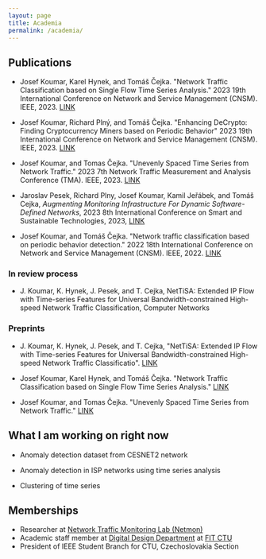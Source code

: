 ```yaml
---
layout: page
title: Academia
permalink: /academia/
---
```


## Publications

- Josef Koumar, Karel Hynek, and Tomáš Čejka. "Network Traffic Classification based on Single Flow Time Series Analysis." 2023 19th International Conference on Network and Service Management (CNSM). IEEE, 2023. [LINK]()

- Josef Koumar, Richard Plný, and Tomáš Čejka. "Enhancing DeCrypto: Finding Cryptocurrency Miners based on Periodic Behavior" 2023 19th International Conference on Network and Service Management (CNSM). IEEE, 2023. [LINK]()

- Josef Koumar, and Tomas Čejka. "Unevenly Spaced Time Series from Network Traffic." 2023 7th Network Traffic Measurement and Analysis Conference (TMA). IEEE, 2023. [LINK](https://ieeexplore.ieee.org/abstract/document/10198988/?casa_token=1mDX5lLg-wUAAAAA:jXRcvBAj-v8vIz3QBro5SfF5GIeXQor8DQouhHg7mvXOCdqsQY2SNt6yJUsCg-fhhB3c9wGi)

- Jaroslav Pesek, Richard Plny, Josef Koumar, Kamil Jeřábek, and Tomáš Cejka, *Augmenting Monitoring Infrastructure For Dynamic Software-Defined Networks*, 2023 8th International Conference on Smart and Sustainable Technologies, 2023, [LINK](https://ieeexplore.ieee.org/abstract/document/10193216)

- Josef Koumar, and Tomáš Čejka. "Network traffic classification based on periodic behavior detection." 2022 18th International Conference on Network and Service Management (CNSM). IEEE, 2022. [LINK](https://ieeexplore.ieee.org/abstract/document/9964556?casa_token=bS2bXYP2LnUAAAAA:qBI9-SzT-RuzX0po_VoqzebCjMD2ydDLMoG581Mws6WWk0yqWvC5Sjr8vpji4rU7YSrDG2Em)

### In review process

- J. Koumar, K. Hynek, J. Pesek, and T. Cejka, NetTiSA: Extended IP Flow with Time-series Features for Universal Bandwidth-constrained High-speed Network Traffic Classification, Computer Networks

### Preprints

- J. Koumar, K. Hynek, J. Pesek, and T. Cejka, "NetTiSA: Extended IP Flow with Time-series Features for Universal Bandwidth-constrained High-speed Network Traffic Classificatio". [LINK](https://www.researchgate.net/publication/374556767_NetTiSA_Extended_IP_Flow_with_Time-series_Features_for_Universal_Bandwidth-constrained_High-speed_Network_Traffic_Classification)

- Josef Koumar, Karel Hynek, and Tomáš Čejka. "Network Traffic Classification based on Single Flow Time Series Analysis." [LINK](https://www.researchgate.net/publication/372625466_Network_Traffic_Classification_based_on_Single_Flow_Time_Series_Analysis)

- Josef Koumar, and Tomas Čejka. "Unevenly Spaced Time Series from Network Traffic." [LINK](https://www.researchgate.net/publication/371530461_Unevenly_Spaced_Time_Series_from_Network_Traffic)

## What I am working on right now

- Anomaly detection dataset from CESNET2 network

- Anomaly detection in ISP networks using time series analysis

- Clustering of time series

## Memberships

- Researcher at [Network Traffic Monitoring Lab (Netmon)](https://netmon.fit.cvut.cz/en)
- Academic staff member at [Digital Design Department](https://ddd.fit.cvut.cz) at [FIT CTU](https://fit.cvut.cz)
- President of IEEE Student Branch for CTU, Czechoslovakia Section
